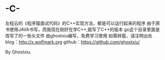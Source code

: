 # -C-
左程云的《程序猿面试代码》的C++实现方法，都是可以运行起来的程序
由于原书使用JAVA书写，而我现在刚好在学C++,就写了C++的版本
gx这个目录里面是改写了的一些头文件
由ghostxiu编写，免费学习使用
如需转载，请注明出处
blog：http://x.wolfmark.org
github：https://github.com/ghostxiu/

By Ghostxiu.
